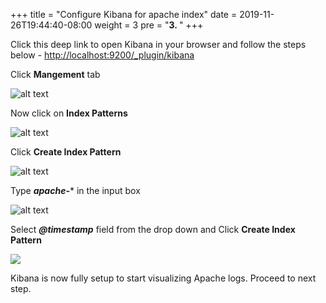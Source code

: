 +++
title = "Configure Kibana for apache index"
date = 2019-11-26T19:44:40-08:00
weight = 3
pre = "<b>3. </b>"
+++

 Click this deep link to open Kibana in your browser and follow the steps below -
 [http://localhost:9200/_plugin/kibana](http://localhost:9200/_plugin/kibana)




Click **Mangement** tab

![alt text](https://ant332.s3-us-west-2.amazonaws.com/ant332-lab-guide-artifacts/kubernetes-*-step1.png)

Now click on **Index Patterns**

![alt text](https://ant332.s3-us-west-2.amazonaws.com/ant332-lab-guide-artifacts/kubernetes-*-step2.png)

Click **Create Index Pattern**

![alt text](https://ant332.s3-us-west-2.amazonaws.com/ant332-lab-guide-artifacts/kubernetes-*-step3.png)

Type ***apache-**** in the input box

![alt text](https://ant332.s3-us-west-2.amazonaws.com/ant332-lab-guide-artifacts/apache-index.png)

Select ***@timestamp*** field from the drop down and Click  **Create Index Pattern**

![](https://ant332.s3-us-west-2.amazonaws.com/ant332-lab-guide-artifacts/choose-timestamp.png)

Kibana is now fully setup to start visualizing Apache logs. Proceed to next step.
